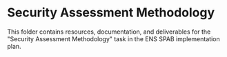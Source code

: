 # Security Assessment Methodology

This folder contains resources, documentation, and deliverables for the "Security Assessment Methodology" task in the ENS SPAB implementation plan.
